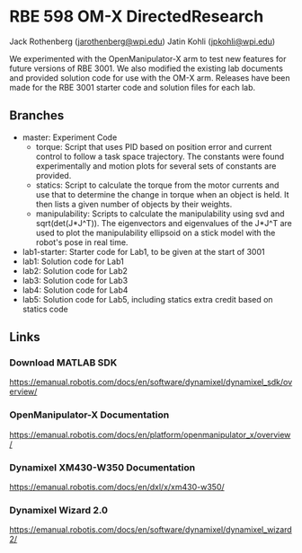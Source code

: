 # RBE 598 OM-X DirectedResearch
Jack Rothenberg (jarothenberg@wpi.edu)
Jatin Kohli (jpkohli@wpi.edu)

We experimented with the OpenManipulator-X arm to test new features for future versions of RBE 3001. We also modified the existing lab documents and provided solution code for use with the OM-X arm. Releases have been made for the RBE 3001 starter code and solution files for each lab.

## Branches
- master: Experiment Code
  - torque: Script that uses PID based on position error and current control to follow a task space trajectory. The constants were found experimentally and motion plots for several sets of constants are provided.
  - statics: Script to calculate the torque from the motor currents and use that to determine the change in torque when an object is held. It then lists a given number of objects by their weights.
  - manipulability: Scripts to calculate the manipulability using svd and sqrt(det(J\*J^T)). The eigenvectors and eigenvalues of the J\*J^T are used to plot the manipulability ellipsoid on a stick model with the robot's pose in real time.
- lab1-starter: Starter code for Lab1, to be given at the start of 3001
- lab1: Solution code for Lab1
- lab2: Solution code for Lab2
- lab3: Solution code for Lab3
- lab4: Solution code for Lab4
- lab5: Solution code for Lab5, including statics extra credit based on statics code

## Links
### Download MATLAB SDK
https://emanual.robotis.com/docs/en/software/dynamixel/dynamixel_sdk/overview/

### OpenManipulator-X Documentation
https://emanual.robotis.com/docs/en/platform/openmanipulator_x/overview/

### Dynamixel XM430-W350 Documentation
https://emanual.robotis.com/docs/en/dxl/x/xm430-w350/ 

### Dynamixel Wizard 2.0
https://emanual.robotis.com/docs/en/software/dynamixel/dynamixel_wizard2/
